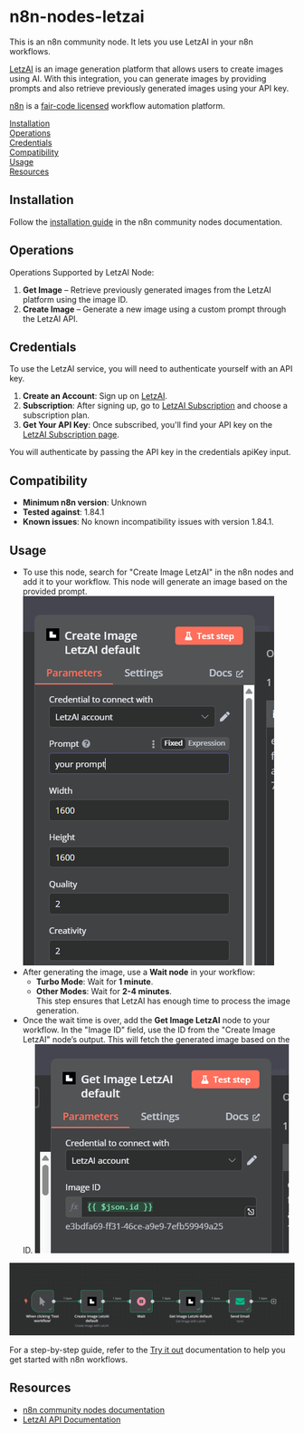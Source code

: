# n8n-nodes-letzai

This is an n8n community node. It lets you use LetzAI in your n8n workflows.

[LetzAI](https://letz.ai) is an image generation platform that allows users to create images using AI. With this integration, you can generate images by providing prompts and also retrieve previously generated images using your API key.

[n8n](https://n8n.io/) is a [fair-code licensed](https://docs.n8n.io/reference/license/) workflow automation platform.

[Installation](#installation)  
[Operations](#operations)  
[Credentials](#credentials) <!-- delete if no auth needed -->  
[Compatibility](#compatibility)  
[Usage](#usage) <!-- delete if not using this section -->  
[Resources](#resources)

## Installation

Follow the [installation guide](https://docs.n8n.io/integrations/community-nodes/installation/) in the n8n community nodes documentation.

## Operations

Operations Supported by LetzAI Node:

1. **Get Image** – Retrieve previously generated images from the LetzAI platform using the image ID.
2. **Create Image** – Generate a new image using a custom prompt through the LetzAI API.

## Credentials

To use the LetzAI service, you will need to authenticate yourself with an API key.

1. **Create an Account**: Sign up on [LetzAI](https://letz.ai/).
2. **Subscription**: After signing up, go to [LetzAI Subscription](https://letz.ai/subscription) and choose a subscription plan.
3. **Get Your API Key**: Once subscribed, you'll find your API key on the [LetzAI Subscription page](https://letz.ai/subscription).

You will authenticate by passing the API key in the credentials apiKey input.

## Compatibility

- **Minimum n8n version**: Unknown
- **Tested against**: 1.84.1
- **Known issues**: No known incompatibility issues with version 1.84.1.

## Usage

- To use this node, search for "Create Image LetzAI" in the n8n nodes and add it to your workflow. This node will generate an image based on the provided prompt.
  ![prompt Image](promptImage.png)
- After generating the image, use a **Wait node** in your workflow:
  - **Turbo Mode**: Wait for **1 minute**.
  - **Other Modes**: Wait for **2-4 minutes**.  
    This step ensures that LetzAI has enough time to process the image generation.
- Once the wait time is over, add the **Get Image LetzAI** node to your workflow. In the "Image ID" field, use the ID from the "Create Image LetzAI" node’s output. This will fetch the generated image based on the ID.
  ![get image id](getImage.png)

![example of a workflow](workflowExample.png)

For a step-by-step guide, refer to the [Try it out](https://docs.n8n.io/try-it-out/) documentation to help you get started with n8n workflows.

## Resources

- [n8n community nodes documentation](https://docs.n8n.io/integrations/community-nodes/)
- [LetzAI API Documentation](https://letz.ai/docs/api)
